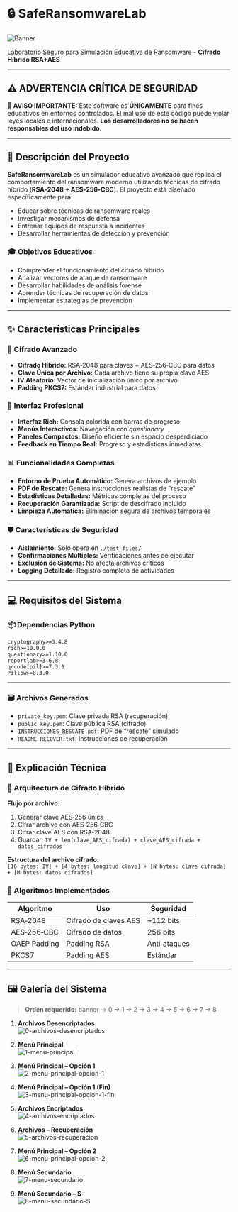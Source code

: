 # 🔒 SafeRansomwareLab

![Banner](./images/banner-Shutterstock.png)

Laboratorio Seguro para Simulación Educativa de Ransomware - **Cifrado Híbrido RSA+AES**

---

## ⚠️ ADVERTENCIA CRÍTICA DE SEGURIDAD

🚨 **AVISO IMPORTANTE:** Este software es **ÚNICAMENTE** para fines educativos en entornos controlados. El mal uso de este código puede violar leyes locales e internacionales. **Los desarrolladores no se hacen responsables del uso indebido.**

---

## 🎯 Descripción del Proyecto
**SafeRansomwareLab** es un simulador educativo avanzado que replica el comportamiento del ransomware moderno utilizando técnicas de cifrado híbrido (**RSA‑2048 + AES‑256‑CBC**). El proyecto está diseñado específicamente para:

- Educar sobre técnicas de ransomware reales  
- Investigar mecanismos de defensa  
- Entrenar equipos de respuesta a incidentes  
- Desarrollar herramientas de detección y prevención  

### 🎓 Objetivos Educativos
- Comprender el funcionamiento del cifrado híbrido  
- Analizar vectores de ataque de ransomware  
- Desarrollar habilidades de análisis forense  
- Aprender técnicas de recuperación de datos  
- Implementar estrategias de prevención  

---

## ✨ Características Principales

### 🔐 Cifrado Avanzado
- **Cifrado Híbrido:** RSA‑2048 para claves + AES‑256‑CBC para datos  
- **Clave Única por Archivo:** Cada archivo tiene su propia clave AES  
- **IV Aleatorio:** Vector de inicialización único por archivo  
- **Padding PKCS7:** Estándar industrial para datos  

### 🎨 Interfaz Profesional
- **Interfaz Rich:** Consola colorida con barras de progreso  
- **Menús Interactivos:** Navegación con *questionary*  
- **Paneles Compactos:** Diseño eficiente sin espacio desperdiciado  
- **Feedback en Tiempo Real:** Progreso y estadísticas inmediatas  

### 📊 Funcionalidades Completas
- **Entorno de Prueba Automático:** Genera archivos de ejemplo  
- **PDF de Rescate:** Genera instrucciones realistas de “rescate”  
- **Estadísticas Detalladas:** Métricas completas del proceso  
- **Recuperación Garantizada:** Script de descifrado incluido  
- **Limpieza Automática:** Eliminación segura de archivos temporales  

### 🛡️ Características de Seguridad
- **Aislamiento:** Solo opera en `./test_files/`  
- **Confirmaciones Múltiples:** Verificaciones antes de ejecutar  
- **Exclusión de Sistema:** No afecta archivos críticos  
- **Logging Detallado:** Registro completo de actividades  

---

## 💻 Requisitos del Sistema

### 📦 Dependencias Python
```
cryptography>=3.4.8
rich>=10.0.0
questionary>=1.10.0
reportlab>=3.6.8
qrcode[pil]>=7.3.1
Pillow>=8.3.0
```

---

### 🗃️ Archivos Generados
- `private_key.pem`: Clave privada RSA (recuperación)  
- `public_key.pem`: Clave pública RSA (cifrado)  
- `INSTRUCCIONES_RESCATE.pdf`: PDF de “rescate” simulado  
- `README_RECOVER.txt`: Instrucciones de recuperación  

---

## 🔬 Explicación Técnica

### 🧩 Arquitectura de Cifrado Híbrido
**Flujo por archivo:**
1. Generar clave AES‑256 única  
2. Cifrar archivo con AES‑256‑CBC  
3. Cifrar clave AES con RSA‑2048  
4. Guardar: `IV + len(clave_AES_cifrada) + clave_AES_cifrada + datos_cifrados`

**Estructura del archivo cifrado:**  
`[16 bytes: IV] + [4 bytes: longitud clave] + [N bytes: clave cifrada] + [M bytes: datos cifrados]`

### 🔐 Algoritmos Implementados
| Algoritmo     | Uso                      | Seguridad |
|---------------|---------------------------|-----------|
| RSA‑2048      | Cifrado de claves AES     | ~112 bits |
| AES‑256‑CBC   | Cifrado de datos          | 256 bits  |
| OAEP Padding  | Padding RSA               | Anti‑ataques |
| PKCS7         | Padding AES               | Estándar  |

---

## 🖼️ Galería del Sistema

> **Orden requerido:** banner → 0 → 1 → 2 → 3 → 4 → 5 → 6 → 7 → 8

1. **Archivos Desencriptados**  
   ![0-archivos-desencriptados](./images/0-archivos-desencriptados.png)

2. **Menú Principal**  
   ![1-menu-principal](./images/1-menu-principal.png)

3. **Menú Principal – Opción 1**  
   ![2-menu-principal-opcion-1](./images/2-menu-principal-opcion-1.png)

4. **Menú Principal – Opción 1 (Fin)**  
   ![3-menu-principal-opcion-1-fin](./images/3-menu-principal-opcion-1-fin.png)

5. **Archivos Encriptados**  
   ![4-archivos-encriptados](./images/4-archivos-encriptados.png)

6. **Archivos – Recuperación**  
   ![5-archivos-recuperacion](./images/5-archivos-recuperacion.png)

7. **Menú Principal – Opción 2**  
   ![6-menu-principal-opcion-2](./images/6-menu-principal-opcion-2.png)

8. **Menú Secundario**  
   ![7-menu-secundario](./images/7-menu-secundario.png)

9. **Menú Secundario – S**  
   ![8-menu-secundario-S](./images/8-menu-secundario-S.png)


